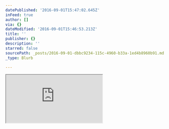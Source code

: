 ```yaml
---
datePublished: '2016-09-01T15:47:02.645Z'
inFeed: true
author: []
via: {}
dateModified: '2016-09-01T15:46:53.213Z'
title: ''
publisher: {}
description: ''
starred: false
sourcePath: _posts/2016-09-01-dbbc9234-115c-4960-b33a-1ed4b8960b91.md
_type: Blurb

---
```

<iframe src="https://the-grid.github.io/ed-userhtml/?g=eJx1Ud1OwyAYvd9TVK4gduXeliXOeLEsUeN8AQZfWxYGDXxdsmx9d2k3dTF6Bzk_3zk5s6zaen1czCptDpnRgvQd-rmSFpyWYa68Q2kchPl6t34lmbIyxt-kzvaNcWRRRRVMh4u7uncKjXdU5dtcstPXP9O0ZaeDDBkI7VW_B4dFA_hsYXwujytN_w1A7hXL6x-dCiARrlJKNk_vq7cPwvJGkBaxiw-cj1aF8nu-i_wSsthFUtaFd0msjxGTg2qla0B8Z2YnU9O6mAibkSCEINZLDZqcz7-B5N5ZQCCp5V-2rre2bCkbhuns6HN7akQSEAEfEYPZ9giUxKBI3rASik6GVO7FayiMixBwCbUPQOsc2KDpjdFU1TiDVLGBDZRMe7Gy4tdRKp4WTjvzy96fGUSzTg" style=""></iframe>